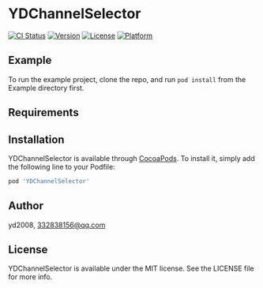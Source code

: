 # YDChannelSelector

[![CI Status](https://img.shields.io/travis/yd2008/YDChannelSelector.svg?style=flat)](https://travis-ci.org/yd2008/YDChannelSelector)
[![Version](https://img.shields.io/cocoapods/v/YDChannelSelector.svg?style=flat)](https://cocoapods.org/pods/YDChannelSelector)
[![License](https://img.shields.io/cocoapods/l/YDChannelSelector.svg?style=flat)](https://cocoapods.org/pods/YDChannelSelector)
[![Platform](https://img.shields.io/cocoapods/p/YDChannelSelector.svg?style=flat)](https://cocoapods.org/pods/YDChannelSelector)

## Example

To run the example project, clone the repo, and run `pod install` from the Example directory first.

## Requirements

## Installation

YDChannelSelector is available through [CocoaPods](https://cocoapods.org). To install
it, simply add the following line to your Podfile:

```ruby
pod 'YDChannelSelector'
```

## Author

yd2008, 332838156@qq.com

## License

YDChannelSelector is available under the MIT license. See the LICENSE file for more info.
